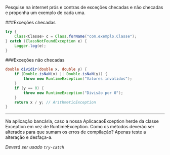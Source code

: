 Pesquise na internet prós e contras de exceções checadas e não checadas e
proponha um exemplo de cada uma.

###Exceções checadas
```java
try {
    Class<Classe> c = Class.forName("com.exemplo.Classe");
} catch (ClassNotFoundException e) {
    Logger.log(e); 
}
```

###Exceções não checadas
```java
double dividir(double x, double y) {
    if (Double.isNaN(x) || Double.isNaN(y)) {
        throw new RuntimeException("Valores invalidos");
    }
    if (y == 0) {
        throw new RuntimeException("Divisão por 0");    
    }
    return x / y; // ArithmeticException
}
```
---
Na aplicação bancária, caso a nossa
AplicacaoException herde da classe Exception em vez de RuntimeException.
Como os métodos deverão ser alterados para que sumam os erros de
compilação? Apenas teste a alteração e desfaça-a.

*Deverá ser usado `try-catch`* 